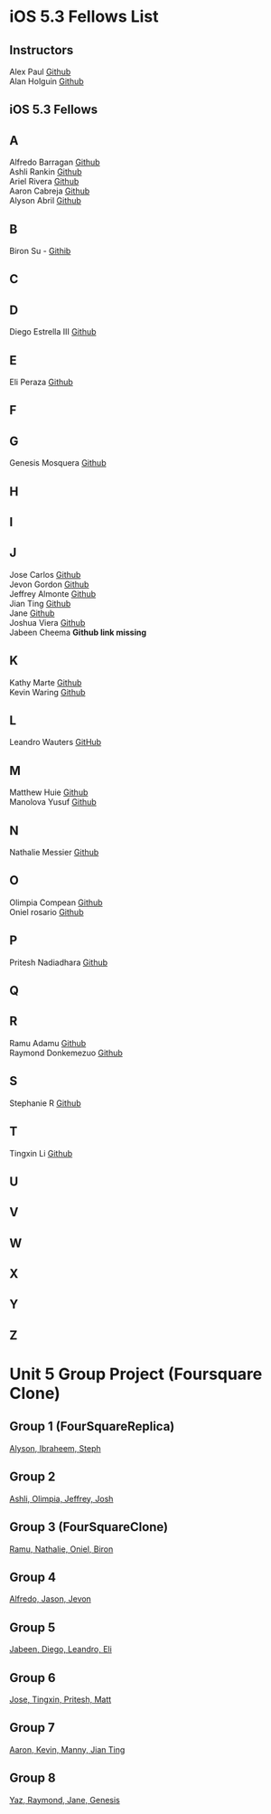 # iOS 5.3 Fellows List

## Instructors 

Alex Paul [Github](https://github.com/alexpaul)  
Alan Holguin [Github](https://github.com/lynksdomain) 

## iOS 5.3 Fellows

## A 

Alfredo Barragan [Github](https://github.com/AlfredoB212)   
Ashli Rankin [Github](https://github.com/Ashlirankin18)   
Ariel Rivera [Github](https://github.com/tawnyblvd)   
Aaron Cabreja [Github](https://github.com/AaronCab)   
Alyson Abril [Github](https://github.com/alysonabril)  

## B 
 Biron Su - [Githib](https://github.com/BironSu)
## C

## D

Diego Estrella III [Github](http://github.com/destrella3)  

## E 

Eli Peraza [Github](https://github.com/EliPeraza)  

## F

## G 

Genesis Mosquera [Github](https://github.com/GMosquera1)  

## H 

## I 

## J

Jose Carlos [Github](https://github.com/josealarconchacon)  
Jevon Gordon [Github](https://github.com/iosdevtrainee/)  
Jeffrey Almonte [Github](https://github.com/jalmonte83)   
Jian Ting [Github](https://github.com/JianTing-Li)    
Jane [Github](https://github.com/janezhu1618)    
Joshua Viera [Github](https://github.com/JoshuaViera)  
Jabeen Cheema <b>Github link missing</b>

## K 

Kathy Marte [Github](https://github.com/Marte14)  
Kevin Waring [Github](https://github.com/kwaring3)  

## L
Leandro Wauters [GitHub](https://github.com/leandrowauters)  

## M

Matthew Huie [Github](https://github.com/MattHuie)  
Manolova Yusuf [Github](https://github.com/manolovayusuf)  

## N

Nathalie Messier [Github](https://github.com/natmess)    

## O  

Olimpia Compean [Github](https://github.com/Olimpia1988)   
Oniel rosario [Github](https://github.com/onielrosario)  

## P 

Pritesh Nadiadhara [Github](https://github.com/PNadiadhara)  

## Q
 
## R

Ramu Adamu [Github](https://github.com/ramuadamu/)  
Raymond Donkemezuo [Github](https://github.com/Donkemezuo/)  
 
## S 

Stephanie R [Github](https://github.com/SLRAM)      

## T 

Tingxin Li [Github](https://github.com/vaslee)   

## U

## V

## W

## X

## Y

## Z
   
# Unit 5 Group Project (Foursquare Clone)

## Group 1 (FourSquareReplica)

[Alyson, Ibraheem, Steph](https://github.com/SLRAM/FourSquareReplica)      

## Group 2

[Ashli, Olimpia, Jeffrey, Josh](https://github.com/Ashlirankin18/CheckinNCheckOut)   

## Group 3 (FourSquareClone)

[Ramu, Nathalie, Oniel, Biron](https://github.com/BironSu/FourSquareClone)

## Group 4

[Alfredo, Jason, Jevon](https://github.com/AlfredoB212/FourSquare)

## Group 5

[Jabeen, Diego, Leandro, Eli](https://github.com/EliPeraza/VenueTips_GroupProject)

## Group 6

[Jose, Tingxin, Pritesh, Matt](https://github.com/PNadiadhara/FourCubed)

## Group 7

[Aaron, Kevin, Manny, Jian Ting](https://github.com/JianTing-Li/Venues_App)

## Group 8

[Yaz, Raymond, Jane, Genesis](https://github.com/Donkemezuo/9square)

